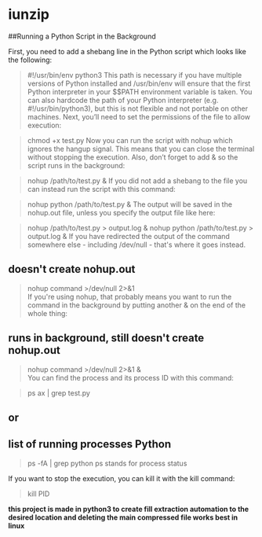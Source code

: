 # iunzip

##Running a Python Script in the Background

First, you need to add a shebang line in the Python script which looks like the following:

>#!/usr/bin/env python3
This path is necessary if you have multiple versions of Python installed and /usr/bin/env will ensure that the first Python interpreter in your $$PATH environment variable is taken. You can also hardcode the path of your Python interpreter (e.g. #!/usr/bin/python3), but this is not flexible and not portable on other machines. Next, you’ll need to set the permissions of the file to allow execution:

>chmod +x test.py
Now you can run the script with nohup which ignores the hangup signal. This means that you can close the terminal without stopping the execution. Also, don’t forget to add & so the script runs in the background:

>nohup /path/to/test.py &
If you did not add a shebang to the file you can instead run the script with this command:

>nohup python /path/to/test.py &
The output will be saved in the nohup.out file, unless you specify the output file like here:

>nohup /path/to/test.py > output.log &
>nohup python /path/to/test.py > output.log &
If you have redirected the output of the command somewhere else - including /dev/null - that's where it goes instead.

## doesn't create nohup.out

>nohup command >/dev/null 2>&1   
If you're using nohup, that probably means you want to run the command in the background by putting another & on the end of the whole thing:

## runs in background, still doesn't create nohup.out

>nohup command >/dev/null 2>&1 &  
You can find the process and its process ID with this command:

>ps ax | grep test.py

## or
## list of running processes Python

>ps -fA | grep python
>ps stands for process status

If you want to stop the execution, you can kill it with the kill command:

>kill PID

**this project is made in python3
  to create fill extraction automation to the desired location and deleting the main compressed file
  works best in linux**
